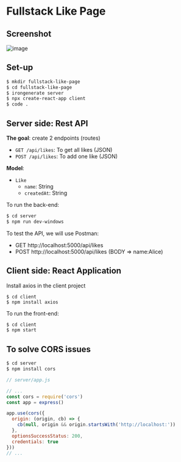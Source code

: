 # Fullstack Like Page

## Screenshot

![image](https://user-images.githubusercontent.com/5306791/57225008-fb4ec600-7002-11e9-93e9-f295be9409cd.png)

## Set-up
```sh
$ mkdir fullstack-like-page
$ cd fullstack-like-page
$ irongenerate server
$ npx create-react-app client
$ code .
```

## Server side: Rest API

**The goal**: create 2 endpoints (routes)
- `GET /api/likes`: To get all likes (JSON)
- `POST /api/likes`: To add one like (JSON)

**Model**:
- `Like`
  - `name`: String
  - `createdAt`: String


To run the back-end: 
```sh
$ cd server
$ npm run dev-windows
```

To test the API, we will use Postman:
- GET http://localhost:5000/api/likes
- POST http://localhost:5000/api/likes (BODY => name:Alice)


## Client side: React Application

Install axios in the client project
```
$ cd client
$ npm install axios
```

To run the front-end:
```sh
$ cd client
$ npm start
```


## To solve CORS issues

```sh
$ cd server
$ npm install cors
```

```js
// server/app.js

// ...
const cors = require('cors')
const app = express()

app.use(cors({
  origin: (origin, cb) => {
    cb(null, origin && origin.startsWith('http://localhost:'))
  },
  optionsSuccessStatus: 200,
  credentials: true
}))
// ...
```